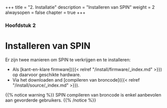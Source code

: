 +++
title = "2. Installatie"
description = "Installeren van SPIN"
weight = 2
alwaysopen = false
chapter = true
+++

### Hoofdstuk 2

# Installeren van SPIN

Er zijn twee manieren om SPIN te verkrijgen en te installeren:

* Als [kant-en-klare firmware]({{< relref "/install/firmware/_index.md" >}}) op daarvoor geschikte hardware.
* Via het downloaden and [compileren van broncode]({{< relref "/install/source/_index.md" >}}).

{{% notice warning %}}
SPIN compileren van broncode is enkel aanbevolen aan gevorderde gebruikers.
{{% /notice %}}

